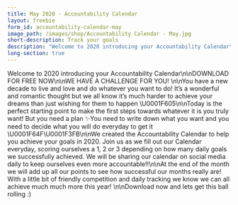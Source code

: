 ```yaml
---
title: May 2020 - Accountability Calendar
layout: freebie
form_id: accountability-calendar-may
image_path: /images/shop/Accountability Calendar - May.jpg
short-description: Track your goals
description: "Welcome to 2020 introducing your Accountability Calendar\n\nDOWNLOAD FOR FREE NOW\n\nWE HAVE A CHALLENGE FOR YOU! \n\nYou have a new decade to live and love and do whatever you want to do! It’s a wonderful and romantic thought but we all know it’s much harder to achieve your dreams than just wishing for them to happen \U0001F605\n\nToday is the perfect starting point to make the first steps towards whatever it is you truly want! But you need a plan ✨You need to write down what you want and you need to decide what you will do everyday to get it \U0001F64F\U0001F3FB\n\nWe created the Accountability Calendar to help you achieve your goals in 2020. Join us as we fill out our Calendar everyday, scoring ourselves a 1, 2 or 3 depending on how many daily goals we successfully achieved. We will be sharing our calendar on social media daily to keep ourselves even more accountable!!\n\nAt the end of the month we will add up all our points to see how successful our months really are! With a little bit of friendly competition and daily tracking we know we can all achieve much much more this year! \n\nDownload now and lets get this ball rolling :)"
long-section: true
---
```


Welcome to 2020 introducing your Accountability Calendar\n\nDOWNLOAD FOR FREE NOW\n\nWE HAVE A CHALLENGE FOR YOU! \n\nYou have a new decade to live and love and do whatever you want to do! It’s a wonderful and romantic thought but we all know it’s much harder to achieve your dreams than just wishing for them to happen \U0001F605\n\nToday is the perfect starting point to make the first steps towards whatever it is you truly want! But you need a plan ✨You need to write down what you want and you need to decide what you will do everyday to get it \U0001F64F\U0001F3FB\n\nWe created the Accountability Calendar to help you achieve your goals in 2020. Join us as we fill out our Calendar everyday, scoring ourselves a 1, 2 or 3 depending on how many daily goals we successfully achieved. We will be sharing our calendar on social media daily to keep ourselves even more accountable!!\n\nAt the end of the month we will add up all our points to see how successful our months really are! With a little bit of friendly competition and daily tracking we know we can all achieve much much more this year! \n\nDownload now and lets get this ball rolling :)
